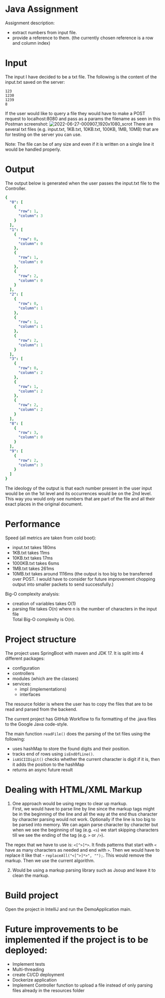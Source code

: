 # Java Assignment
Assignment description:
  - extract numbers from input file.
  - provide a reference to them. (the currently chosen reference is a row and column index)

# Input
The input I have decided to be a txt file. The following is the content of the input.txt saved on the server:
```
123
1230
1239
8
```

If the user would like to query a file they would have to make a POST request to localhost:8080 and pass as a params the filename as seen in this Postman screenshot:
![2022-06-27-000907_1920x1080_scrot](https://user-images.githubusercontent.com/23415119/175835604-dda8b9dc-6a58-4433-9b64-15a4cd18308d.png)
There are several txt files (e.g. input.txt, 1KB.txt, 10KB.txt, 100KB, 1MB, 10MB) that are for testing on the server you can use.


Note: The file can be of any size and even if it is written on a single line it would be handled properly.


# Output
The output below is generated when the user passes the input.txt file to the Controller.
```yaml
{
  "0": [
    {
      "row": 1,
      "column": 3
    }
  ],
  "1": [
    {
      "row": 0,
      "column": 0
    },
    {
      "row": 1,
      "column": 0
    },
    {
      "row": 2,
      "column": 0
    }
  ],
  "2": [
    {
      "row": 0,
      "column": 1
    },
    {
      "row": 1,
      "column": 1
    },
    {
      "row": 2,
      "column": 1
    }
  ],
  "3": [
    {
      "row": 0,
      "column": 2
    },
    {
      "row": 1,
      "column": 2
    },
    {
      "row": 2,
      "column": 2
    }
  ],
  "8": [
    {
      "row": 3,
      "column": 0
    }
  ],
  "9": [
    {
      "row": 2,
      "column": 3
    }
  ]
}
```
The ideology of the output is that each number present in the user input would be on the 1st level and its occurrences would be on the 2nd level.
This way you would only see numbers that are part of the file and all their exact places in the original document.

# Performance
Speed (all metrics are taken from cold boot):
  - input.txt takes 180ms
  - 1KB.txt takes 11ms
  - 10KB.txt takes 17ms
  - 1000KB.txt takes 6sms
  - 1MB.txt takes 261ms
  - 10MB.txt takes around 1116ms (the output is too big to be transferred over POST. I would have to consider for future improvement chopping output into smaller packets to send successfully.)

Big-O complexity analysis:
  - creation of variables takes O(1)
  - parsing file takes O(n) where n is the number of characters in the input file \
  Total Big-O complexity is O(n).

# Project structure
The project uses SpringBoot with maven and JDK 17.
It is split into 4 different packages:
  - configuration
  - controllers
  - modules (which are the classes)
  - services:
    - impl (implementations)
    - interfaces

The resource folder is where the user has to copy the files that are to be read and parsed from the backend.

The current project has GitHub Workflow to fix formatting of the .java files to the Google Java code-style.

The main function `readFile()` does the parsing of the txt files using the following:
  - uses hashMap to store the found digits and their position.
  - tracks end of rows using `isEndOfLine()`. 
  - `isASCIIDigit()` checks whether the current character is digit if it is, then it adds the position to the hashMap
  - returns an async future result

# Dealing with HTML/XML Markup
1) One approach would be using regex to clear up markup.\
First, we would have to parse line by line since the markup tags might be in the beginning of the line and all the way at the end thus character by character parsing would not work. Optionally if the line is too big to be parsed into memory. We can again parse character by character but when we see the beginning of tag (e.g. `<s`) we start skipping characters till we see the ending of the tag (e.g. `>` or `/>`). 

The regex that we have to use is: `<[^>]*>`. It finds patterns that start with `<` have as many characters as needed and end with `>`. Then we would have to replace it like that - `replaceAll("<[^>]*>", "");`. This would remove the markup. Then we use the current algorithm.

2) Would be using a markup parsing library such as Jsoup and leave it to clean the markup.

# Build project
Open the project in IntelliJ and run the DemoApplication main.

# Future improvements to be implemented if the project is to be deployed:
  - Implement tests
  - Multi-threading
  - create CI/CD deployment
  - Dockerize application
  - Implement Controller function to upload a file instead of only parsing files already in the resources folder
